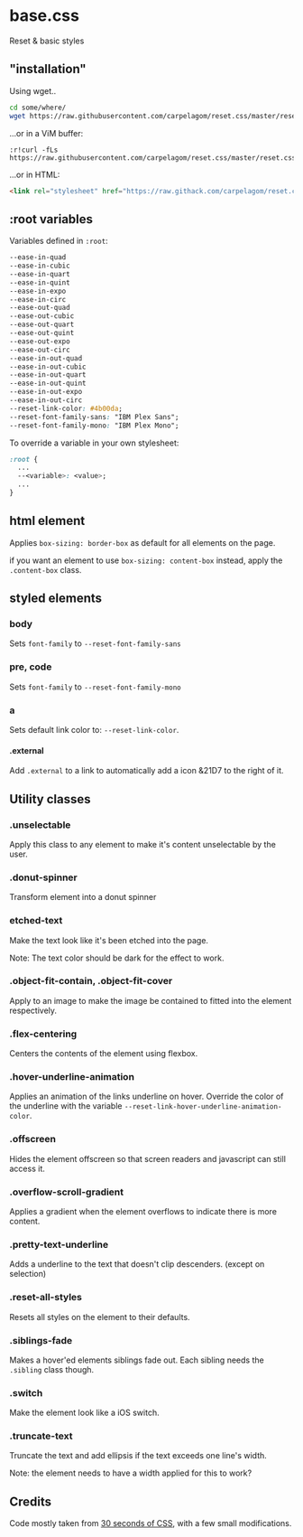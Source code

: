 # base.css

Reset &amp; basic styles

## "installation"

Using wget..

```sh
cd some/where/
wget https://raw.githubusercontent.com/carpelagom/reset.css/master/reset.css
```

...or in a ViM buffer:

```vim
:r!curl -fLs https://raw.githubusercontent.com/carpelagom/reset.css/master/reset.css
```

...or in HTML:

```html
<link rel="stylesheet" href="https://raw.githack.com/carpelagom/reset.css/master/reset.css">
```

## :root variables

Variables defined in `:root`:

```css
--ease-in-quad
--ease-in-cubic
--ease-in-quart
--ease-in-quint
--ease-in-expo
--ease-in-circ
--ease-out-quad
--ease-out-cubic
--ease-out-quart
--ease-out-quint
--ease-out-expo
--ease-out-circ
--ease-in-out-quad
--ease-in-out-cubic
--ease-in-out-quart
--ease-in-out-quint
--ease-in-out-expo
--ease-in-out-circ
--reset-link-color: #4b00da;
--reset-font-family-sans: "IBM Plex Sans";
--reset-font-family-mono: "IBM Plex Mono";
```

To override a variable in your own stylesheet:

```css
:root {
  ...
  --<variable>: <value>;
  ...
}
```

## html element

Applies `box-sizing: border-box` as default for all elements on the page.

if you want an element to use `box-sizing: content-box` instead, apply the
`.content-box` class.


## styled elements


### body

Sets `font-family` to `--reset-font-family-sans`


### pre, code

Sets `font-family` to `--reset-font-family-mono`


### a

Sets default link color to: `--reset-link-color`.


#### .external

Add `.external` to a link to automatically add a icon &21D7 to the right of it.


## Utility classes


### .unselectable

Apply this class to any element to make it's content unselectable by the user.


### .donut-spinner

Transform element into a donut spinner


### etched-text

Make the text look like it's been etched into the page.

Note: The text color should be dark for the effect to work.


### .object-fit-contain, .object-fit-cover

Apply to an image to make the image be contained to fitted into the element
respectively.


### .flex-centering

Centers the contents of the element using flexbox.


### .hover-underline-animation

Applies an animation of the links underline on hover. Override the color of the
underline with the variable `--reset-link-hover-underline-animation-color`.


### .offscreen

Hides the element offscreen so that screen readers and javascript can still
access it.


### .overflow-scroll-gradient

Applies a gradient when the element overflows to indicate there is more
content.


### .pretty-text-underline

Adds a underline to the text that doesn't clip descenders. (except on selection)


### .reset-all-styles

Resets all styles on the element to their defaults.


### .siblings-fade

Makes a hover'ed elements siblings fade out. Each sibling needs the `.sibling`
class though.


### .switch

Make the element look like a iOS switch.


### .truncate-text

Truncate the text and add ellipsis if the text exceeds one line's width.

Note: the element needs to have a width applied for this to work?


## Credits

Code mostly taken from [30 seconds of
CSS](https://30-seconds.github.io/30-seconds-of-css/), with a few small
modifications.
